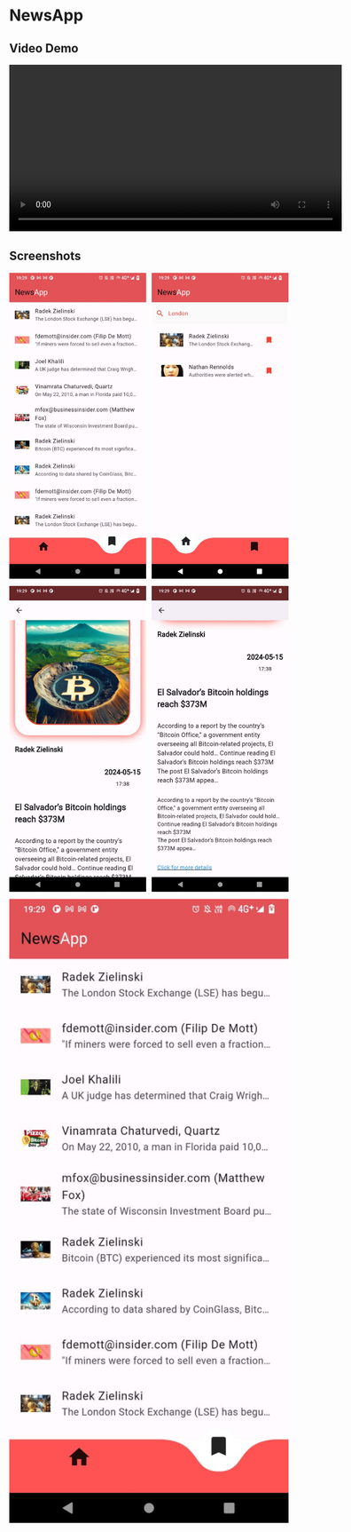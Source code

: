 # NewsApp

## Video Demo

<video width="600" controls>
  <source src="https://github.com/pratik07092002/NewsApp/blob/main/newsapp/screenshots/ScrenRecord.mp4" type="video/mp4">
  Your browser does not support the video tag.
</video>

## Screenshots

<div style="display: flex; flex-wrap: wrap; gap: 10px;">

  <div style="flex: 1; min-width: 45%;">
    <img src="https://raw.githubusercontent.com/pratik07092002/NewsApp/main/newsapp/screenshots/Home1.jpg" alt="Home Screen" style="width: 100%;">
  </div>
  
  <div style="flex: 1; min-width: 45%;">
    <img src="https://raw.githubusercontent.com/pratik07092002/NewsApp/main/newsapp/screenshots/Home2.jpg" alt="Home Screen" style="width: 100%;">
  </div>
  
  <div style="flex: 1; min-width: 45%;">
    <img src="https://raw.githubusercontent.com/pratik07092002/NewsApp/main/newsapp/screenshots/Home3.jpg" alt="Home Screen" style="width: 100%;">
  </div>
  
  <div style="flex: 1; min-width: 45%;">
    <img src="https://raw.githubusercontent.com/pratik07092002/NewsApp/main/newsapp/screenshots/Home4.jpg" alt="Home Screen" style="width: 100%;">
  </div>
  
  <div style="flex: 1; min-width: 45%;">
    <img src="https://raw.githubusercontent.com/pratik07092002/NewsApp/main/newsapp/screenshots/Home5.jpg" alt="Home Screen" style="width: 100%;">
  </div>

</div>
